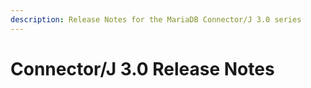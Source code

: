 ```yaml
---
description: Release Notes for the MariaDB Connector/J 3.0 series
---
```


# Connector/J 3.0 Release Notes

